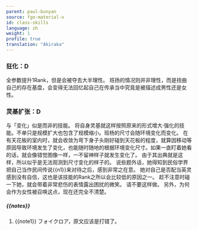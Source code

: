 ```yaml
---
parent: paul-bunyan
source: fgo-material-v
id: class-skills
language: zh
weight: 1
profile: true
translation: "Akiraka"
---
```


### 狂化：D

全参数提升1Rank，但是会被夺去大半理性。
班扬的情况则并非理性，而是扭曲自己的存在基盘，会变得无法回忆起自己在传承当中究竟是被描述成男性还是女性。

### 灵基扩张：D

与「变化」似是而非的技能。
将自身灵基就这样按照原来的形式增大·强化的技能。不单只是规模扩大也包含了规模缩小。班杨的尺寸会随环境变化而变化。
在有天花板的室内时，就会收敛为弯下身子头刚好碰到天花板的程度，就算因移动等原因导致环境发生了变化，也能随时随地的根据环境变化尺寸。如果一直盯着她看的话，就会像错觉图像一样，一不留神样子就发生变化了。
由于其出典就是这样，所以似乎是无法观测到尺寸变化的样子的。
说些题外话，她得知到民俗学界把自己当作民间传说{{n1}}来对待之后，感到非常之在意。
她对自己是否配当英灵感到没有自信，这也是该技能的Rank之所以会比较低的原因之一。
趁不注意时碰一下她，就会带着非常悲伤的表情露出困扰的微笑。
请不要这样做。
另外，为何会作为女性被召唤这点，现在还完全不清楚。

##### {{notes}}

1. {{note1}} フォイクロア，原文应该是打错了。
